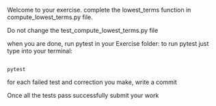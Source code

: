 Welcome to your exercise. complete the lowest_terms function in compute_lowest_terms.py file.


Do not change the test_compute_lowest_terms.py file


when you are done, run pytest in your Exercise folder: to run pytest just type into your terminal:

```

pytest

```

for each failed test and correction you make, write a commit


Once all the tests pass successfully submit your work

